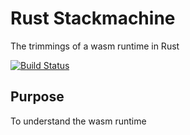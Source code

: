 # Rust Stackmachine

The trimmings of a wasm runtime in Rust

[![Build Status](https://travis-ci.org/ashermancinelli/stackmachine.svg?branch=master)](https://travis-ci.org/ashermancinelli/stackmachine)

## Purpose

To understand the wasm runtime
